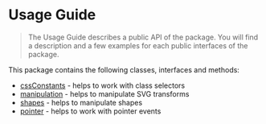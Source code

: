 # Usage Guide
> The Usage Guide describes a public API of the package. You will find a description and a few examples for each public interfaces of the package.

This package contains the following classes, interfaces and methods:

* [cssConstants](../api/cssConstants.md) - helps to work with class selectors
* [manipulation](../api/manipulatation.md) - helps to manipulate SVG transforms
* [shapes](../api/shapes.md) - helps to manipulate shapes
* [pointer](../api/pointer.md) - helps to work with pointer events

